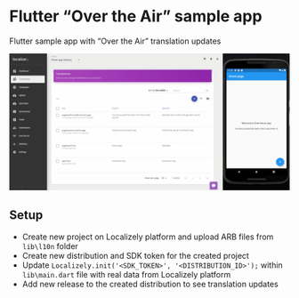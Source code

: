 # Flutter “Over the Air” sample app

Flutter sample app with “Over the Air” translation updates

![demo](./images/over-the-air-demo.gif)

## Setup

- Create new project on Localizely platform and upload ARB files from `lib\l10n` folder
- Create new distribution and SDK token for the created project
- Update `Localizely.init('<SDK_TOKEN>', '<DISTRIBUTION_ID>');` within `lib\main.dart` file with real data from Localizely platform
- Add new release to the created distribution to see translation updates
